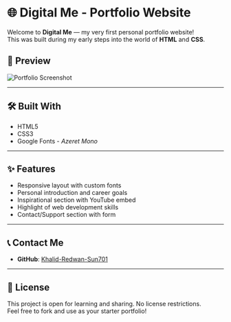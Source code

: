 # 🌐 Digital Me - Portfolio Website

Welcome to **Digital Me** — my very first personal portfolio website!  
This was built during my early steps into the world of **HTML** and **CSS**.

## 📸 Preview

![Portfolio Screenshot](assets/Group.png) <!-- Optional: Replace with a better preview -->

---

## 🛠️ Built With

- HTML5
- CSS3
- Google Fonts - _Azeret Mono_

---

## ✨ Features

- Responsive layout with custom fonts
- Personal introduction and career goals
- Inspirational section with YouTube embed
- Highlight of web development skills
- Contact/Support section with form

---

## 📞 Contact Me

- **GitHub**: [Khalid-Redwan-Sun701](https://github.com/Khalid-Redwan-Sun701)

---

## 📝 License

This project is open for learning and sharing. No license restrictions.  
Feel free to fork and use as your starter portfolio!
